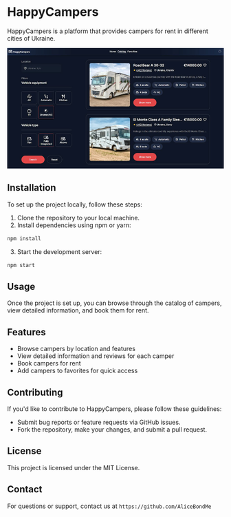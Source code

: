 # HappyCampers

HappyCampers is a platform that provides campers for rent in different cities of
Ukraine.

![HappyCampers preview](./assets/happy_campers_preview.jpg)

## Installation

To set up the project locally, follow these steps:

1. Clone the repository to your local machine.
2. Install dependencies using npm or yarn:

```bash
npm install
```

3. Start the development server:

```bash
npm start
```

## Usage

Once the project is set up, you can browse through the catalog of campers, view
detailed information, and book them for rent.

## Features

- Browse campers by location and features
- View detailed information and reviews for each camper
- Book campers for rent
- Add campers to favorites for quick access

## Contributing

If you'd like to contribute to HappyCampers, please follow these guidelines:

- Submit bug reports or feature requests via GitHub issues.
- Fork the repository, make your changes, and submit a pull request.

## License

This project is licensed under the MIT License.

## Contact

For questions or support, contact us at `https://github.com/AliceBondMe`
